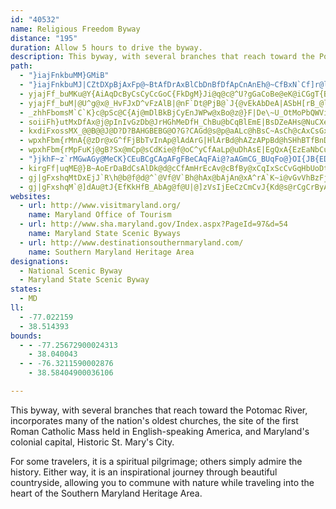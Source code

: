 ```yaml
---
id: "40532"
name: Religious Freedom Byway
distance: "195"
duration: Allow 5 hours to drive the byway.
description: This byway, with several branches that reach toward the Potomac River, incorporates many of the nation's oldest churches, the site of the first Roman Catholic Mass held in English-speaking America, and Maryland's colonial capital, Historic St. Mary's City.
path:
  - "}iajFnkbuMM}GMiB"
  - "}iajFnkbuMJ|CZtDXpBjAxFp@~BtAfDrAxBlCbDnBfDfApCnAnEh@~CfBxN`Cf]r@lHnAdJjCzKfLx`@`M|j@|AjFtA~CvFtHxIlK~DrEtAzApB~A~@l@bDdAdPrBfElAxC|A`CbBxAvApBlCrA~BbClGjZr`ArCrGxBzDfHxKhBlEhAhEp@jE`@`GHlESrFW~CkGnd@o@xDsBzSwB~WcDfWiDdZcAnHsAtNK~CBzCZrHd@xDf@`CzBxIb@xBNbCHxDdApJlBhNl@lCf@~A`AxBhDzGjArCRt@F|@G`Ai@`Eu@vBiC~CcEtDgGdC}A~@iA~@sBhCo@jAyAzDcA~C_@jC_@vQOdBmCtHsCpFoAzCsBfGsAxF}@bGU`HyAtNnBrBvAn@nB@pH_@lEEhDa@pDq@lGeCjHaC~BSnNKxDSbDm@pGcBlD{AxEgDjG_F^Jt@lBrBdIhAbC|BdD`FrFjPtJvElB`KjCxAz@h@j@Xj@^lAF`AArBy@jLAlAJfD@TDn@ZvCNnAdBbG^jA|@rBbUpZd@~@lFtNfBrDrClE|Yja@jMnMvCfDrGfGnM~HxBfBbBlBzB~EzAfBnElBvB|AhB`Cd@~@bA~DfC@`MdAfD@lEe@rHyB|EaA|CQxBBzD`@vNpE`B^~CXhEKpAM~Bk@hSyFrCyApDkCx@iAf@_BPeA^{HZmDrAsIhAyFdBgGlB{ENeAEaBSqB_CsRgCmH_@_COgDUoPJeBX{BvHea@n@qE\\mAlBeCdGoGfFkD\\Yn@_A~AiDhJmVvHyTf@cAfBgBhBg@jL}Bxa@qL|Cq@t@E|BDhTlC~BJh@A`j@hpBz~@veDlAlHV~CJnCBlE[pJsPv{Ao@hEo@fC}@bC{@fB}AxBqKpMyQ`V}PbTuQhVeLbN}FrG{CjEqC`DyBxB_RnOiAhAqFdEcBfB_EdDwAxAuKxI{BzB{H`GgKnI_FhDiCz@uBXcCDmCSc@Mey@sJ_^yEcc@gFekAcOeF_@sCEoCJwHz@kn@tIwFj@aMdBcFx@clC~\\wE\\}CCoBPqGgAuMwGwQwGsOmGoUgIyq@cXuPaF_DkA_DaB{BkBqCmCgCmDkBsDgXus@cDpBkChAmAPkHBqEKgAKqDy@eFyAiCeBmGsH}BuBqG{DkDqC}A{CwBmGaBeE}AgFi@gDWkFW_NDeC\\eBdF{MjIuUd@{CHyAA_DMcBiAeFeOqe@{Km_@sFuPcUwu@qEgNmEiO_ByE}A{CoB}CsB{BmC_C}EsCuCgA{g@cM{CsAwA}@sDgDgCqD}AwCoIgTmBoDcCqDy@_AmUcQgHuEcIeDuHyBmCaA_EoBgCaBgEmDiFgGaFaJwCgIeAgEgDeSwGec@_CyN}Kot@EOgBiLmBaMkByLkB{Lo@mDq@kDaCaJEgANm@^k@fKaKvDsEzAaC|MoXdM_QdC}D`AaC|@yEp@aJb@sCx@sCjBeDdBiBtBwAdCaAlAWtDSjSg@bCYjBm@lBqAhC{C`AeBfCqGvBmDlA_B~DuDdFaDpr@e^fCgB^]rBsChBaDlUyp@z@{CZkB\\gCDqAHwIEoTI_BkAyH]sCcKkaB]mHwE_v@EeDDaAb@sD|Eq@xCMhMeCnFQvE\\fDMfI`@|BEbCU~C_AbDe@jGuCpAk@r@Uh@Ob@Qd@M~CeA`@OhAe@p@_@fAi@r@a@lBiBlCiCRU`@o@fAsB|@mAnCeBpBuBrEwDtBsAhAa@zCeBn@e@lAe@dE{@pHc@vBm@~BaAdA}@`D}CbBqAx@_AnE_I|\\{P"
  - yjajFf_buMKu@Y{AiAqDcByCsCyCcGoC{FkDgM}Ji@q@c@^U?gGaCoBe@eK@iCGgT{BqLiAcBGu@DcBl@mGzDoJ|FoBn@M@s@DuBD}FRoFPG?k@AqEJmHl@a@FaBA}Fm@yNz@_F?gDEiAg@gCeCmGiIkDaF{B_E}DsJ}BmEuBaCmBsAsCaBHWn@a@d@u@XiAXsD^gJdAyLASw@o@_@IKCKIIWCGAGEAI@CDCFCb@
  - yjajFf_buM|@U^g@x@_HvFJxD^vFzAlB|@nF`Dt@PjB@`J{@vEkAbDeA|ASbH[rB_@lTgJhCk@nTmDvAK|AFbG|@dS`CtKbAxAB~@Gj@StCaDxAsCr@yDV_@v@^bBbChAvAtElEjFxFzEnDjB~CrB`BxEjDjBv@v@NjCUjCEzHRxOlDxDrD`CfDdCjAfBfGd@~@j@r@fA^d@?rC_ALMrDcYTeFR}IIeDS{CiA{KEyAHkF^aHCaFyCsk@ByANs@R_@h@q@p@a@rAShEYfCq@fGyBrEsCfDsCvIiLh@yBNaDWcYKkEtFNlFKnF[vEi@fJoBfF}AlF{BvEeC`ImFlImHld@_b@vIxC~A^|BF`H[rBXbCnA`MfIrBdAxAV`C@bH_@hDB`KdBnPvEfGrA~`@pAvFXxAp@jNtOfC`CnAp@hBt@pBd@vNjCrRrElHc@`MoFdAYp@In@Jd@^j@LVBp@QbCaCjAyA~@sBbBgGnEaGp@e@Jm@x@_Bb@]h@OlD@hIg@iDw|AiAi]B{KJuBh@mGvCoR
  - _zhhFbomsM`C`K}c@pSc@C{Aj@mDlBkBjCyEnJWPw@xBo@z@}F|De\~U_OtMoPbQWViAZqAAcTyAgPsAwAg@_SqJ_OwEgSqN_BOeA^qHzEcExDgAxAaBrEg@t@eAx@s\nU_h@r]iAp@_AR}f@aCiAMu@w@]u@eU_l@aEpCyT|MqAdAuCtEm@rAcFzN{A`FgAdFuBbMq@rCqPtp@uBxHuH|O}BlDkOnPmBlA}HpDmA~@_A~@gBzCeDhIqB~DsCdEwIvKmGxKyC~DqCrA_B^_e@tEuKv@iUT}CR_LjBaBPmDKmSsCsH_@iLY}CW_FgBaN{B{H_CkHqC_As@iIuJ{CmEsAmCwDmJyF{HmB{EaCuHu@wAyB{BsVcT}EkEcCmDgEcJk@iAiAuAeIeGeQkQ}AkBeBgB}BsCUc@CMAMAc@Ei@Iu@GMGEGASB[^ULwSvWqDfHsAhEi@~C[dDO`D?vCJvDh@dFvFd`@h@bIHxEErFOjEq@hI[zBu@xD}@dD}B`GuBrE}BfE_E~EyM|LaLfJqJdHwEzCex@jg@at@xc@}FzDsCrDiAdBmDbKoSjeAgEvSiSlfAu@fIc@rKExGLpHv@tM`@bDpAbIjJpg@t@rFh@`IH`GItH[fFe@pEmAtGcCvI{GnPsi@dpAiAhDcCdJ{A`Iq@lE[zCm@tJO|FEbKb@nYThJXfGx@tItAfIj@fCnBpH|Lxa@dN~`@fDxItAzC|BhEhCrDbApAbFfFbCzCbAbBlAbCxAvEh@lCjAnKdIeAtFg@rLQ?~LOhJlJlHfFjCvDbA`EJxI{ApC_@fN}@|@H
  - soiiFh}utMxDfAx@j@pInIvGzDb@JrHGhMeDfH_ChBu@bCqBlEmE|BsDZeAHs@NuCXeBn@sBz@_B|@eA~MuKnCmBfCkApI{BlN_GjG{BnI_CfOyFf@[`@[h@g@~@{@xKcLbW}Z|BeBjAk@rA[tBK`A?|HlArB?vCg@hAk@tBaBfAqA|GcKn@}Ab@eBTaBN{BNoONcEh@wDx@qD~@eC|BcEjBwBzD{C|AgAdCqAlCs@`BKnDJhR~BlCK|Bm@`Ai@~AmAra@m]|DwD~@sAxAcD`GyMbBmEx@gD|Ge]h@mEx@yNDaE[{F?sE^cLJyAd@kCv@{BdAmBdOmQlAkA~BsAlCo@~@IzG\dCQnKgChCy@|@k@nByArR}VtB_C|AgAbCeA`IoB~Ak@`FyCrBeBtBsBzEmH~AsB~AiA|Aq@nB]jCBrLrCrBN`BCd[yCrGy@dCe@hBs@~AcAbAaArAwB|DcItCeFfC{DfC{E~@_Dl@uDh@eCxAeD|F{JrJaMjB{ClAgD~H_[rBmGbCeFlBmDpl@DjBW~@m@r@eAvCcIxAeDlAaC`EkGpCmDrAgAxAy@|CaAbAKjCCjCXZXrIpDzGfD
  - kxdiFxossMX_@@B@@J@D?D?BAHGBEBG@O?G?CAGd@s@p@aALc@hBsC~AsCh@cAxCsGxCkIvEkQlBiGxEwM|DgJlF{KpE}H|DcGvCyDjBmB`FuDxFeCnc@aP`H_DbCyAfFuDnDgDbCkCr]ge@jOiTnPcUbDmF|BuErA_DvWsr@pB_FDMBIHODEXw@lBiEh@aBn@_DfDcXd@{CxAoH|BqJp@yBxGwO|@{FLgCEeDgDc_@GoC@sB|Bwb@b@oFpAmLhAgGfGiSv@iFT_E?_COoFMwA[uIHmCTcCvImi@r@uCbDsI~IwSjD{GvFmJdNaLlAsArTe_@~A_D
  - wpxhFbm{rMnA{@zDr@xG^fFjBbTvInAp@lAdArG|HlArBd@hAZzAPpBd@hSHhBTfBnDdMl@`BlAvA~@f@~@Rt`@tGvBn@~@b@nBtAv@t@lI~J|BtBhStN~P`L|@z@p@tAd@|A`DbVNpBxAr^\rAt@~AjBjBnG`Ed@RrCl@~n@rIzAj@hCrAvAjAbDrDhBlAjNfFvBl@`BRfB?hAMx@YrDsB
  - wpxhFbm{rMpFuKj@gB?Sx@mCp@sCdKie@f@oC^yCfAaLp@uDhAsE|EgQxA{EzEaNbCuHtNtB~CAxBQpCBNLnEr@fMxCv@gG`@sBq@QWBc@H]D_@@?iBImAOw@Wg@y@g@aFw@p@{IpEe]Cw@LIHyATwAb@y@TUvE{El@o@F[bEkGpDaHzAkDlDiJlB_ElBeC~A{A|AkAzO{GxCgAndAkf@nMaF~N{EhMsHtEmD|CmD|FyJnA{Al@_AtPcOfSiTrIaKnC_EfCiE`IoPlCcHtAoGtFm_@t@gFh@yGNmFDmF_@m^DcERyB^iC|XmrA^eCr@iHx@aLBeDI{Co@iMSmHGuQLmNDgE`@oKdDme@B{Fc@uLo@{L
  - "}jkhF~z`rMGwAGy@MeCK}CEuBCgCAgAFgFBeCAqFAi@?aAGmCG_BUqFo@}OI{JB{EDqB^yFpH_n@LY~@mJBWTwBD_At@uHRsBf@oFZ_Dn@gGXiCFe@nAsHlBsIr@kCnAgD`IuPpJeTx@gC|BsJdAsCvB_ExDmG~CwFpAcDpAcE`@_BZkCJiCG_Dy@aODmD^gCxMkf@~@aFXeDnBag@rBcz@NqB^mDfCoMhEcRz@iCzAyBtBsAvNkG|IeChEm@ta@iEvDWbC?vF^ba@lGpJlAtEPzIWrAFz@TjD`BpKlGbB~AfE`FdBrArCl@|BHxBU`DcArByAj@u@nAiB~@aCdc@ayAtAmEpAmD|@sBhCgEnMiQbCqCzCkCvCsBz`@qT`PcJhFeEvHiIjBeB"
  - kirgFf|uqME@}B~AoErDaBdCsAlDk@d@cCfAmHrEcAv@cBfBy@xCqIxScCvGqHbUoDtI{F`McCtH{@zAcMlNoTbSgCrCgKnM{@d@cOdBe@P{DbDwJfMuO|SwAxCiCfJ_BfDqGlJiDfE}A~AcDtC}FdEsUxJ}BhA_CrAqEjEeAlA_Yx_@}o@l}@yA|AsA~@cBx@iDv@wBFyBMmDaAkBiAmA_AeDkDwA}A{FgGuB_C}CaFsAyCuRwq@sAmDaBcDmBmCaAaA_BqAwCiBoEyA}Dk@mCE}Or@eEQsDs@gHiCcC]wABwBXaKlEm@NcDV{BYo@QkRgI{DmAqKuCyDu@kCU{BEmDFwDj@wFlAkSlFcc@lKidArZcD^cTX_CTgBZ_Bj@oBdAyRtLmBr@cBRyFAOJILIx@
  - gj|gFxshqMtDxEjJ`R\h@b@f@d@^`@Vf@V`Bh@hAx@bAjAn@xA^rA`K~i@vGvVhBzFjI|[x@fCT~BB`D
  - gj|gFxshqM`@]dAu@tJ{EfKkHfB_AbAg@f@U|@]zVsIjEeCzCmCvJ{Kd@s@rCgCrByAfCsAhEwAfDm@lIs@rEk@|Bg@xCmAjBeAfByAvAyApGgIlCaC~\aVhJgGnBu@hBe@jCYrKk@|BY|By@rU{O|K_GJCx@]l@W~Bo@h@U^Cl@KbNqDxBcAxBiBbGgHfAaArIgFvCgAhGqAjYyEpDUjACjLd@xAPdItAnQlBzCGtB]jAa@lBeAdC{BvQuTrIiM|BsBhB_AvBe@fBMbQKdBWhA[jBy@~AmAlAqAfGiIbAwBlHya@h@_CnAaDzBaE`FuKf@mA~AeGNy@B_Cs@mJx@YfUsE`e@eU`As@x@qAd@mAZcH`Ag_@Fg@FYHSNWNQNMNIrMwEbLgF~@SrC?xQxAlB?nC]lu@sU`AEj@FfO~Eb@JfBI
websites:
  - url: http://www.visitmaryland.org/
    name: Maryland Office of Tourism
  - url: http://www.sha.maryland.gov/Index.aspx?PageId=97&d=54
    name: Maryland State Scenic Byways
  - url: http://www.destinationsouthernmaryland.com/
    name: Southern Maryland Heritage Area
designations:
  - National Scenic Byway
  - Maryland State Scenic Byway
states:
  - MD
ll:
  - -77.022159
  - 38.514393
bounds:
  - - -77.25672900024313
    - 38.040043
  - - -76.3211590002876
    - 38.58404900036106

---
```


This byway, with several branches that reach toward the Potomac River, incorporates many of the nation's oldest churches, the site of the first Roman Catholic Mass held in English-speaking America, and Maryland's colonial capital, Historic St. Mary's City.

For some travelers, it is a spiritual pilgrimage; others simply admire the history. Either way, it is an inspirational journey through beautiful countryside, allowing you to commune with nature while traveling into the heart of the Southern Maryland Heritage Area.
